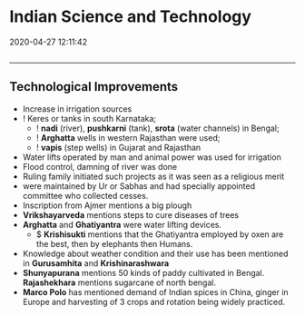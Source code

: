 # Indian Science and Technology
2020-04-27 12:11:42

```toc
```
---


## Technological Improvements 
-   Increase in irrigation sources
- ! Keres or tanks in south Karnataka; 
	- ! **nadi** (river), **pushkarni** (tank), **srota** (water channels) in Bengal; 
	- ! **Arghatta** wells in western Rajasthan were used; 
	- ! **vapis** (step wells) in Gujarat and Rajasthan
-   Water lifts operated by man and animal power was used for irrigation
-   Flood control, damning of river was done
-   Ruling family initiated such projects as it was seen as a religious merit
-   were maintained by Ur or Sabhas and had specially appointed committee who collected cesses.
-   Inscription from Ajmer mentions a big plough
-   **Vrikshayarveda** mentions steps to cure diseases of trees
-   **Arghatta** and **Ghatiyantra** were water lifting devices. 
	- $ **Krishisukti** mentions that the Ghatiyantra employed by oxen are the best, then by elephants then Humans.
-   Knowledge about weather condition and their use has been mentioned in **Gurusamhita** and **Krishinarashwara**
-   **Shunyapurana** mentions 50 kinds of paddy cultivated in Bengal. **Rajashekhara** mentions sugarcane of north bengal.
-   **Marco Polo** has mentioned demand of Indian spices in China, ginger in Europe and harvesting of 3 crops and rotation being widely practiced.




